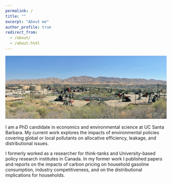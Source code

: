 ```yaml
---
permalink: /
title: ""
excerpt: "About me"
author_profile: true
redirect_from: 
  - /about/
  - /about.html
---
```


<!--<img align="right" src="https://vthivierge.github.io/images/Vincent_Thivierge_003.jpg" alt="Photo" style="width: 210px; border-radius: 10px; padding: 8px 8px 8px 8px"/>-->

![](images/calepa_og3.jpeg)

I am a PhD candidate in economics and environmental science at UC Santa Barbara. My current work explores the impacts of environmental policies covering global or local pollutants on allocative efficiency, leakage, and distributional issues.  

I formerly worked as a researcher for think-tanks and University-based policy research institutes in Canada. In my former work I published papers and reports on the impacts of carbon pricing on household gasoline consumption, industry competitiveness, and on the distributional implications for households.